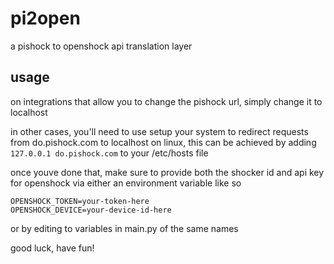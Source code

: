 # pi2open

a pishock to openshock api translation layer

## usage

on integrations that allow you to change the pishock url, simply change it to localhost

in other cases, you'll need to use setup your system to redirect requests from do.pishock.com to localhost
on linux, this can be achieved by adding `127.0.0.1 do.pishock.com` to your /etc/hosts file

once youve done that, make sure to provide both the shocker id and api key for openshock via either an environment variable like so
```
OPENSHOCK_TOKEN=your-token-here
OPENSHOCK_DEVICE=your-device-id-here
```
or by editing to variables in main.py of the same names

good luck, have fun!
